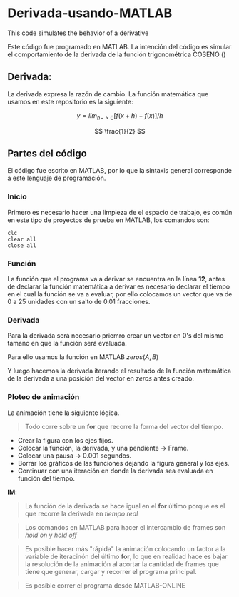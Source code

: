 # Derivada-usando-MATLAB
This code simulates the behavior of a derivative

Este código fue programado en MATLAB. La intención del código es simular el comportamiento de la derivada de la función trigonométrica COSENO ()

## Derivada: 
La derivada expresa la razón de cambio. La función matemática que usamos en este repositorio es la siguiente: 

$$ y = lim_{h->0} [ f(x + h) - f(x) ] / h $$

$$ \frac{1}{2} $$

## Partes del código

El código fue escrito en MATLAB, por lo que la sintaxis general corresponde a este lenguaje de programación. 

### Inicio
Primero es necesario hacer una limpieza de el espacio de trabajo, es común en este tipo de proyectos de prueba en MATLAB, los comandos son: 

```
clc
clear all
close all
```

### Función 
La función que el programa va a derivar se encuentra en la línea **12**, antes de declarar la función matemática a derivar es necesario declarar el tiempo en el cual la función se va a evaluar, por ello colocamos un vector que va de 0 a 25 unidades con un salto de 0.01 fracciones. 

### Derivada
Para la derivada será necesario priemro crear un vector en 0's del mismo tamaño en que la función será evaluada. 

Para ello usamos la función en MATLAB $zeros(A, B)$

Y luego hacemos la derivada iterando el resultado de la función matemática de la derivada a una posición del vector en $zeros$ antes creado. 


### Ploteo de animación

La animación tiene la siguiente lógica. 

> Todo corre sobre un **for** que recorre la forma del vector del tiempo. 

+ Crear la figura con los ejes fijos. 
+ Colocar la función, la derivada, y una pendiente -> Frame.
+ Colocar una pausa -> 0.001 segundos.
+ Borrar los gráficos de las funciones dejando la figura general y los ejes. 
+ Continuar con una iteración en donde la derivada sea evaluada en función del tiempo. 


**IM**: 

> La función de la derivada se hace igual en el **for** último porque es el que recorre la derivada en _tiempo real_

> Los comandos en MATLAB para hacer el intercambio de frames son _hold on_ y _hold off_

> Es posible hacer más "rápida" la animación colocando un factor a la variable de iteracinón del último **for**, lo que en realidad hace es bajar la resolución de la animación al acortar la cantidad de frames que tiene que generar, cargar y recorrer el programa principal.

> Es posible correr el programa desde MATLAB-ONLINE

